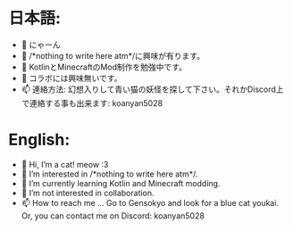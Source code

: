 # 日本語:
- 👋 にゃーん
- 👀 /\*nothing to write here atm\*/に興味が有ります。
- 🌱 KotlinとMinecraftのMod制作を勉強中です。
- 💞️ コラボには興味無いです。
- 📫 連絡方法: 幻想入りして青い猫の妖怪を探して下さい。それかDiscord上で連絡する事も出来ます: koanyan5028

# English:
- 👋 Hi, I’m a cat! meow \:3
- 👀 I’m interested in /\*nothing to write here atm\*/.
- 🌱 I’m currently learning Kotlin and Minecraft modding.
- 💞️ I’m not interested in collaboration.
- 📫 How to reach me ... Go to Gensokyo and look for a blue cat youkai. Or, you can contact me on Discord: koanyan5028

<!---
koanyan5028/koanyan5028 is a ✨ special ✨ repository because its `README.md` (this file) appears on your GitHub profile.
You can click the Preview link to take a look at your changes.
--->
